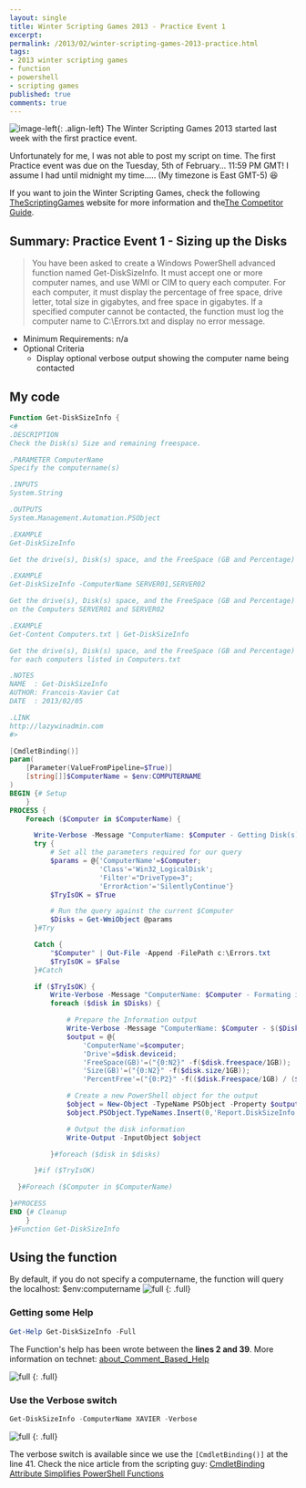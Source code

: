 ```yaml
---
layout: single
title: Winter Scripting Games 2013 - Practice Event 1
excerpt:
permalink: /2013/02/winter-scripting-games-2013-practice.html
tags:
- 2013 winter scripting games
- function
- powershell
- scripting games
published: true
comments: true
---
```


![image-left](/images/2013/20130430_Scripting_Games_2013_-_Advanced_Event_1_-_An_Archival_Atrocity/PowerShell-Scripting-Games-Logo__1155158921__-171x200.png){: .align-left}
The Winter Scripting Games 2013 started last week with the first practice event.

Unfortunately for me, I was not able to post my script on time. The first Practice event was due on the Tuesday, 5th of February... 11:59 PM GMT! I assume I had until midnight my time..... (My timezone is East GMT-5) 😆

If you want to join the Winter Scripting Games, check the following <a href="http://thescriptinggames.com/" target="_blank">TheScriptingGames</a> website for more information and the<a href="http://powershell.org/games/Sg2013Guide.pdf" target="_blank">The Competitor Guide</a>.

## Summary: Practice Event 1 - Sizing up the Disks

> You have been asked to create a Windows PowerShell advanced function named Get-DiskSizeInfo. It must accept one or more computer names, and use WMI or CIM to query each computer. For each computer, it must display the percentage of free space, drive letter, total size in gigabytes, and free space in gigabytes. If a specified computer cannot be contacted, the function must log the computer name to C:\Errors.txt and display no error message.

* Minimum Requirements: n/a
* Optional Criteria
  * Display optional verbose output showing the computer name being contacted

## My code

```powershell
Function Get-DiskSizeInfo {
<#
.DESCRIPTION
Check the Disk(s) Size and remaining freespace.

.PARAMETER ComputerName
Specify the computername(s)

.INPUTS
System.String

.OUTPUTS
System.Management.Automation.PSObject

.EXAMPLE
Get-DiskSizeInfo

Get the drive(s), Disk(s) space, and the FreeSpace (GB and Percentage)

.EXAMPLE
Get-DiskSizeInfo -ComputerName SERVER01,SERVER02

Get the drive(s), Disk(s) space, and the FreeSpace (GB and Percentage)
on the Computers SERVER01 and SERVER02

.EXAMPLE
Get-Content Computers.txt | Get-DiskSizeInfo

Get the drive(s), Disk(s) space, and the FreeSpace (GB and Percentage)
for each computers listed in Computers.txt

.NOTES
NAME  : Get-DiskSizeInfo
AUTHOR: Francois-Xavier Cat
DATE  : 2013/02/05

.LINK
http://lazywinadmin.com
#>

[CmdletBinding()]
param(
    [Parameter(ValueFromPipeline=$True)]
    [string[]]$ComputerName = $env:COMPUTERNAME
)
BEGIN {# Setup
    }
PROCESS {
    Foreach ($Computer in $ComputerName) {

      Write-Verbose -Message "ComputerName: $Computer - Getting Disk(s) information..."
      try {
          # Set all the parameters required for our query
          $params = @{'ComputerName'=$Computer;
                      'Class'='Win32_LogicalDisk';
                      'Filter'="DriveType=3";
                      'ErrorAction'='SilentlyContinue'}
          $TryIsOK = $True

          # Run the query against the current $Computer
          $Disks = Get-WmiObject @params
      }#Try

      Catch {
          "$Computer" | Out-File -Append -FilePath c:\Errors.txt
          $TryIsOK = $False
      }#Catch

      if ($TryIsOK) {
          Write-Verbose -Message "ComputerName: $Computer - Formating information for each disk(s)"
          foreach ($disk in $Disks) {

              # Prepare the Information output
              Write-Verbose -Message "ComputerName: $Computer - $($Disk.deviceid)"
              $output = @{
                  'ComputerName'=$computer;
                  'Drive'=$disk.deviceid;
                  'FreeSpace(GB)'=("{0:N2}" -f($disk.freespace/1GB));
                  'Size(GB)'=("{0:N2}" -f($disk.size/1GB));
                  'PercentFree'=("{0:P2}" -f(($disk.Freespace/1GB) / ($disk.Size/1GB)))}

              # Create a new PowerShell object for the output
              $object = New-Object -TypeName PSObject -Property $output
              $object.PSObject.TypeNames.Insert(0,'Report.DiskSizeInfo')

              # Output the disk information
              Write-Output -InputObject $object

          }#foreach ($disk in $disks)

      }#if ($TryIsOK)

  }#Foreach ($Computer in $ComputerName)

}#PROCESS
END {# Cleanup
    }
}#Function Get-DiskSizeInfo
```

## Using the function

By default, if you do not specify a computername, the function will query the localhost: $env:computername
![full](/images/2013/20130210_Winter_Scripting_Games_2013_-_Practice_Event_1/WinterScriptingGames-Event1-01__1207834562__-485x284.png)
{: .full}

### Getting some Help

```powershell
Get-Help Get-DiskSizeInfo -Full
```

The Function's help has been wrote between the <b>lines 2 and 39</b>.
More information on technet: <a href="http://technet.microsoft.com/library/hh847834.aspx" target="_blank">about_Comment_Based_Help</a>

![full](/images/2013/20130210_Winter_Scripting_Games_2013_-_Practice_Event_1/WinterScriptingGames-Event1-02__757978919__-685x1040.png)
{: .full}

### Use the Verbose switch</u></b>

```powershell
Get-DiskSizeInfo -ComputerName XAVIER -Verbose
```

![full](/images/2013/20130210_Winter_Scripting_Games_2013_-_Practice_Event_1/WinterScriptingGames-Event1-03__1499822209__-613x326.png)
{: .full}

The verbose switch is available since we use the `[CmdletBinding()]` at the line 41.
Check the nice article from the scripting guy: <a href="http://blogs.technet.com/b/heyscriptingguy/archive/2012/07/07/weekend-scripter-cmdletbinding-attribute-simplifies-powershell-functions.aspx" target="_blank">CmdletBinding Attribute Simplifies PowerShell Functions</a>